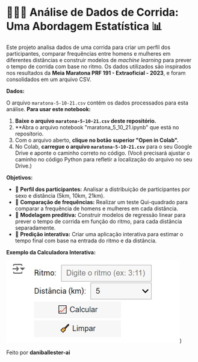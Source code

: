 # 🏃‍♀️💨 Análise de Dados de Corrida: Uma Abordagem Estatística 📊

Este projeto analisa dados de uma corrida para criar um perfil dos participantes, comparar frequências entre homens e mulheres em diferentes distâncias e construir modelos de *machine learning* para prever o tempo de corrida com base no ritmo. Os dados utilizados são inspirados nos resultados da **Meia Maratona PRF 191 - Extraoficial - 2023**, e foram consolidados em um arquivo CSV.


**Dados:**

O arquivo `maratona-5-10-21.csv` contém os dados processados para esta análise.  **Para usar este notebook:**

1. **Baixe o arquivo `maratona-5-10-21.csv` deste repositório.**
2. **Abra o arquivo notebook "maratona_5_10_21.ipynb" que está no reposítorio.
3. Com o arquivo aberto, **clique no botão superior "Open in Colab".**
4. No Colab, **carregue o arquivo `maratona-5-10-21.csv`** para o seu Google Drive e aponte o caminho correto no código. (Você precisará ajustar o caminho no código Python para refletir a localização do arquivo no seu Drive.)


**Objetivos:**

* 🎯 **Perfil dos participantes:** Analisar a distribuição de participantes por sexo e distância (5km, 10km, 21km).
* 🧐 **Comparação de frequências:** Realizar um teste Qui-quadrado para comparar a frequência de homens e mulheres em cada distância.
* 🧮 **Modelagem preditiva:** Construir modelos de regressão linear para prever o tempo de corrida em função do ritmo, para cada distância separadamente.
* 🤖 **Predição interativa:** Criar uma aplicação interativa para estimar o tempo final com base na entrada do ritmo e da distância.


**Exemplo da Calculadora Interativa:**

![Calculadora Interativa](https://github.com/daniballester-ai/regressao-linear-maratona-5-10-21/blob/main/calculadora.jpg))


Feito por **daniballester-ai**
